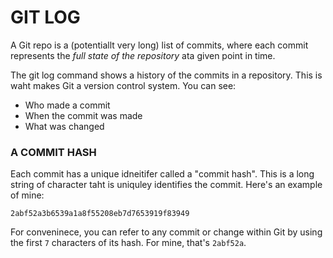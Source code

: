 # GIT LOG

A Git repo is a (potentiallt very long) list of commits, where each commit represents the _full state of the repository_ ata given point in time.

The git log command shows a history of the commits in a repository. This is waht makes Git a version control system. You can see:

- Who made a commit
- When the commit was made
- What was changed

### A COMMIT HASH

Each commit has a unique idneitifer called a "commit hash". This is a long string of character taht is uniquley identifies the commit. Here's an example of mine:

    2abf52a3b6539a1a8f55208eb7d7653919f83949

For conveninece, you can refer to any commit or change within Git by using the first `7` characters of its hash. For mine, that's `2abf52a`.
